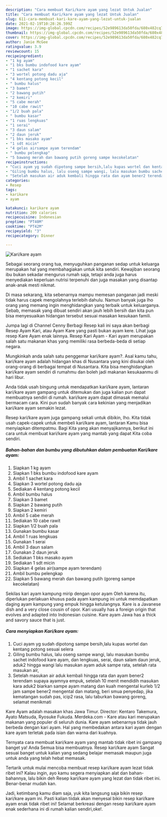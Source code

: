 ```yaml
---
description: "Cara membuat Kari/kare ayam yang lezat Untuk Jualan"
title: "Cara membuat Kari/kare ayam yang lezat Untuk Jualan"
slug: 611-cara-membuat-kari-kare-ayam-yang-lezat-untuk-jualan
date: 2021-02-19T10:28:26.599Z
image: https://img-global.cpcdn.com/recipes/52e989613da50fda/680x482cq70/karikare-ayam-foto-resep-utama.jpg
thumbnail: https://img-global.cpcdn.com/recipes/52e989613da50fda/680x482cq70/karikare-ayam-foto-resep-utama.jpg
cover: https://img-global.cpcdn.com/recipes/52e989613da50fda/680x482cq70/karikare-ayam-foto-resep-utama.jpg
author: Janie McGee
ratingvalue: 3.9
reviewcount: 15
recipeingredient:
- "1 kg ayam"
- "1 bks bumbu indofood kare ayam"
- "1 sachet kara"
- "3 wortel potong dadu aja"
- "4 kentang potong kecil"
- " bumbu halus"
- "3 bamet"
- "2 bawang putih"
- "2 kemiri"
- "5 cabe merah"
- "10 cabe rawit"
- "1/2 buah pala"
- " bumbu kasar"
- "1 ruas lengkuas"
- "1 serai"
- "3 daun salam"
- "2 daun jeruk"
- "1 bks masako ayam"
- "1 sdt micin"
- "4 gelas airsampe ayam terendam"
- " bumbu pelengkap"
- "5 bawang merah dan bawang putih goreng sampe kecokelatan"
recipeinstructions:
- "Cuci ayam yg sudah dipotong sampe bersih,lalu kupas wortel dan kentang potong sesuai selera"
- "Giling bumbu halus, lalu oseng sampe wangi, lalu masukan bumbu sachet indofood kare ayam, dan lengkuas, serai, daun salam daun jeruk, aduk2 hingga wangi lalu masukan ayam aduk sampe rata, setelah rata masukan air,"
- "Setelah masukan air aduk kembali hingga rata dan ayam bener2 terendam supaya ayamnya empuk, setelah 10 menit mendidih masukan kara aduk2 biarkan sampe ayam matang dan kuah mengental kurleb 1/2 jam sampe bener2 mengental dan matang, beri smua penyedap, jika kematangan sudah pas, icip2 rasa, lalu taburkan bawang goreng, selamat menikmati"
categories:
- Resep
tags:
- karikare
- ayam

katakunci: karikare ayam 
nutrition: 209 calories
recipecuisine: Indonesian
preptime: "PT40M"
cooktime: "PT42M"
recipeyield: "3"
recipecategory: Dinner

---
```



![Kari/kare ayam](https://img-global.cpcdn.com/recipes/52e989613da50fda/680x482cq70/karikare-ayam-foto-resep-utama.jpg)

Sebagai seorang orang tua, menyuguhkan panganan sedap untuk keluarga merupakan hal yang membahagiakan untuk kita sendiri. Kewajiban seorang ibu bukan sekadar mengurus rumah saja, tetapi anda juga harus menyediakan keperluan nutrisi terpenuhi dan juga masakan yang disantap anak-anak mesti nikmat.

Di masa  sekarang, kita sebenarnya mampu memesan panganan jadi meski tidak harus capek mengolahnya terlebih dahulu. Namun banyak juga lho orang yang memang ingin menghidangkan yang terbaik untuk keluarganya. Sebab, memasak yang dibuat sendiri akan jauh lebih bersih dan kita pun bisa menyesuaikan hidangan tersebut sesuai masakan kesukaan famili. 

Jumpa lagi di Channel Cenny Berbagi Resep kali ini saya akan berbagi Resep Ayam Kari, atau Ayam Kare yang pasti bukan ayam kere. Lihat juga resep Kare Ayam enak lainnya. Resep Kari Ayam - Kari ayam merupakan salah satu makanan khas yang memiliki rasa berbeda-beda di setiap negara.

Mungkinkah anda salah satu penggemar kari/kare ayam?. Asal kamu tahu, kari/kare ayam adalah hidangan khas di Nusantara yang kini disukai oleh orang-orang di berbagai tempat di Nusantara. Kita bisa menghidangkan kari/kare ayam sendiri di rumahmu dan boleh jadi makanan kesukaanmu di hari libur.

Anda tidak usah bingung untuk mendapatkan kari/kare ayam, lantaran kari/kare ayam gampang untuk ditemukan dan juga kalian pun dapat membuatnya sendiri di rumah. kari/kare ayam dapat dimasak memalui bermacam cara. Kini pun sudah banyak cara kekinian yang menjadikan kari/kare ayam semakin lezat.

Resep kari/kare ayam juga gampang sekali untuk dibikin, lho. Kita tidak usah capek-capek untuk membeli kari/kare ayam, lantaran Kamu bisa menyiapkan ditempatmu. Bagi Kita yang akan menyajikannya, berikut ini cara untuk membuat kari/kare ayam yang mantab yang dapat Kita coba sendiri.

<!--inarticleads1-->

##### Bahan-bahan dan bumbu yang dibutuhkan dalam pembuatan Kari/kare ayam:

1. Siapkan 1 kg ayam
1. Siapkan 1 bks bumbu indofood kare ayam
1. Ambil 1 sachet kara
1. Siapkan 3 wortel potong dadu aja
1. Sediakan 4 kentang potong kecil
1. Ambil  bumbu halus
1. Siapkan 3 bamet
1. Siapkan 2 bawang putih
1. Siapkan 2 kemiri
1. Ambil 5 cabe merah
1. Sediakan 10 cabe rawit
1. Siapkan 1/2 buah pala
1. Gunakan  bumbu kasar
1. Ambil 1 ruas lengkuas
1. Gunakan 1 serai
1. Ambil 3 daun salam
1. Gunakan 2 daun jeruk
1. Sediakan 1 bks masako ayam
1. Sediakan 1 sdt micin
1. Siapkan 4 gelas air(sampe ayam terendam)
1. Ambil  bumbu pelengkap
1. Siapkan 5 bawang merah dan bawang putih (goreng sampe kecokelatan)


Sekilas kari ayam kampung mirip dengan opor ayam Oleh karena itu, diperlukan perlakuan khusus pada ayam kampung ini untuk memdapatkan daging ayam kampung yang empuk hingga ketulangnya. Kare is a Javanese dish and a very close cousin of opor. Kari usually has a foreign origin that evolves and adapted into Indonesian cuisine. Kare ayam Jawa has a thick and savory sauce that is just. 

<!--inarticleads2-->

##### Cara menyiapkan Kari/kare ayam:

1. Cuci ayam yg sudah dipotong sampe bersih,lalu kupas wortel dan kentang potong sesuai selera
1. Giling bumbu halus, lalu oseng sampe wangi, lalu masukan bumbu sachet indofood kare ayam, dan lengkuas, serai, daun salam daun jeruk, aduk2 hingga wangi lalu masukan ayam aduk sampe rata, setelah rata masukan air,
1. Setelah masukan air aduk kembali hingga rata dan ayam bener2 terendam supaya ayamnya empuk, setelah 10 menit mendidih masukan kara aduk2 biarkan sampe ayam matang dan kuah mengental kurleb 1/2 jam sampe bener2 mengental dan matang, beri smua penyedap, jika kematangan sudah pas, icip2 rasa, lalu taburkan bawang goreng, selamat menikmati


Kare Ayam adalah masakan khas Jawa Timur. Director: Kentaro Takemura, Ayato Matsuda, Ryosuke Fukuda. Merdeka.com - Kare atau kari merupakan makanan yang populer di seluruh dunia. Kare ayam sebenarnya tidak jauh berbeda dengan kari ayam. Hal yang membedakan antara kari ayam dengan kare ayam terletak pada isian dan warna dari kuahnya. 

Ternyata cara membuat kari/kare ayam yang mantab tidak ribet ini gampang banget ya! Anda Semua bisa membuatnya. Resep kari/kare ayam Sangat sesuai banget untuk kalian yang sedang belajar memasak maupun juga untuk anda yang telah hebat memasak.

Tertarik untuk mulai mencoba membuat resep kari/kare ayam lezat tidak ribet ini? Kalau ingin, ayo kamu segera menyiapkan alat dan bahan-bahannya, lalu bikin deh Resep kari/kare ayam yang lezat dan tidak ribet ini. Benar-benar mudah kan. 

Jadi, ketimbang kamu diam saja, yuk kita langsung saja bikin resep kari/kare ayam ini. Pasti kalian tiidak akan menyesal bikin resep kari/kare ayam enak tidak ribet ini! Selamat berkreasi dengan resep kari/kare ayam enak sederhana ini di rumah kalian sendiri,oke!.

